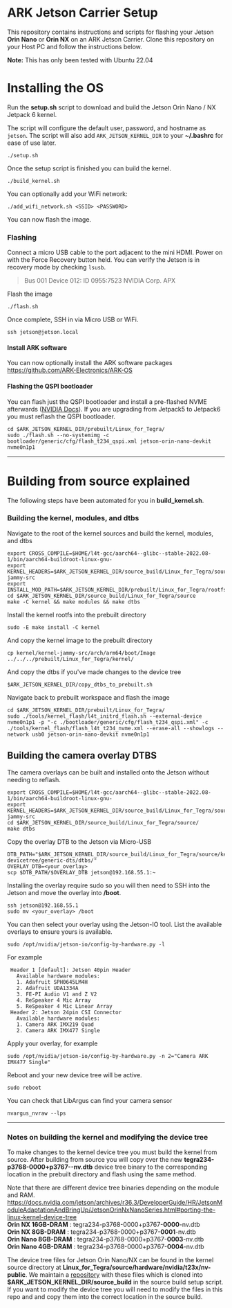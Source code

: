 # ARK Jetson Carrier Setup

This repository contains instructions and scripts for flashing your Jetson **Orin Nano** or **Orin NX** on an ARK Jetson Carrier. Clone this repository on your Host PC and follow the instructions below.

**Note:** This has only been tested with Ubuntu 22.04

# Installing the OS
Run the **setup.sh** script to download and build the Jetson Orin Nano / NX Jetpack 6 kernel.

The script will configure the default user, password, and hostname as `jetson`. The script will also add `ARK_JETSON_KERNEL_DIR` to your **~/.bashrc** for ease of use later.
```
./setup.sh
```
Once the setup script is finished you can build the kernel.
```
./build_kernel.sh
```
You can optionally add your WiFi network:
```
./add_wifi_network.sh <SSID> <PASSWORD>
```
You can now flash the image.

### Flashing
Connect a micro USB cable to the port adjacent to the mini HDMI. Power on with the Force Recovery button held. You can verify the Jetson is in recovery mode by checking `lsusb`.
> Bus 001 Device 012: ID 0955:7523 NVIDIA Corp. APX

Flash the image
````
./flash.sh
````

Once complete, SSH in via Micro USB or WiFi.
```
ssh jetson@jetson.local
```

#### Install ARK software
You can now optionally install the ARK software packages <br>
https://github.com/ARK-Electronics/ARK-OS

#### Flashing the QSPI bootloader
You can flash just the QSPI bootloader and install a pre-flashed NVME afterwards ([NVIDIA Docs](https://docs.nvidia.com/jetson/archives/r36.3/DeveloperGuide/SD/FlashingSupport.html#examples)). If you are upgrading from Jetpack5 to Jetpack6 you must reflash the QSPI bootloader.
```
cd $ARK_JETSON_KERNEL_DIR/prebuilt/Linux_for_Tegra/
sudo ./flash.sh --no-systemimg -c bootloader/generic/cfg/flash_t234_qspi.xml jetson-orin-nano-devkit nvme0n1p1
```

---

# Building from source explained
The following steps have been automated for you in **build_kernel.sh**.

### Building the kernel, modules, and dtbs
Navigate to the root of the kernel sources and build the kernel, modules, and dtbs
```
export CROSS_COMPILE=$HOME/l4t-gcc/aarch64--glibc--stable-2022.08-1/bin/aarch64-buildroot-linux-gnu-
export KERNEL_HEADERS=$ARK_JETSON_KERNEL_DIR/source_build/Linux_for_Tegra/source/kernel/kernel-jammy-src
export INSTALL_MOD_PATH=$ARK_JETSON_KERNEL_DIR/prebuilt/Linux_for_Tegra/rootfs/
cd $ARK_JETSON_KERNEL_DIR/source_build/Linux_for_Tegra/source
make -C kernel && make modules && make dtbs
```
Install the kernel rootfs into the prebuilt directory
```
sudo -E make install -C kernel
```
And copy the kernel image to the prebuilt directory
```
cp kernel/kernel-jammy-src/arch/arm64/boot/Image ../../../prebuilt/Linux_for_Tegra/kernel/
```
And copy the dtbs if you've made changes to the device tree
```
$ARK_JETSON_KERNEL_DIR/copy_dtbs_to_prebuilt.sh
```
Navigate back to prebuilt workspace and flash the image
````
cd $ARK_JETSON_KERNEL_DIR/prebuilt/Linux_for_Tegra/
sudo ./tools/kernel_flash/l4t_initrd_flash.sh --external-device nvme0n1p1 -p "-c ./bootloader/generic/cfg/flash_t234_qspi.xml" -c ./tools/kernel_flash/flash_l4t_t234_nvme.xml --erase-all --showlogs --network usb0 jetson-orin-nano-devkit nvme0n1p1
````

## Building the camera overlay DTBS
The camera overlays can be built and installed onto the Jetson without needing to reflash.
```
export CROSS_COMPILE=$HOME/l4t-gcc/aarch64--glibc--stable-2022.08-1/bin/aarch64-buildroot-linux-gnu-
export KERNEL_HEADERS=$ARK_JETSON_KERNEL_DIR/source_build/Linux_for_Tegra/source/kernel/kernel-jammy-src
cd $ARK_JETSON_KERNEL_DIR/source_build/Linux_for_Tegra/source/
make dtbs
```

Copy the overlay DTB to the Jetson via Micro-USB
```
DTB_PATH="$ARK_JETSON_KERNEL_DIR/source_build/Linux_for_Tegra/source/kernel-devicetree/generic-dts/dtbs/"
OVERLAY_DTB=<your_overlay>
scp $DTB_PATH/$OVERLAY_DTB jetson@192.168.55.1:~
```
Installing the overlay require sudo so you will then need to SSH into the Jetson and move the overlay into **/boot**.
```
ssh jetson@192.168.55.1
sudo mv <your_overlay> /boot
```
You can then select your overlay using the Jetson-IO tool. List the available overlays to ensure yours is available.
```
sudo /opt/nvidia/jetson-io/config-by-hardware.py -l
```
For example
```
 Header 1 [default]: Jetson 40pin Header
   Available hardware modules:
   1. Adafruit SPH0645LM4H
   2. Adafruit UDA1334A
   3. FE-PI Audio V1 and Z V2
   4. ReSpeaker 4 Mic Array
   5. ReSpeaker 4 Mic Linear Array
 Header 2: Jetson 24pin CSI Connector
   Available hardware modules:
   1. Camera ARK IMX219 Quad
   2. Camera ARK IMX477 Single
```

Apply your overlay, for example
```
sudo /opt/nvidia/jetson-io/config-by-hardware.py -n 2="Camera ARK IMX477 Single"
```

Reboot and your new device tree will be active.
```
sudo reboot
```
You can check that LibArgus can find your camera sensor
```
nvargus_nvraw --lps
```

---

### Notes on building the kernel and modifying the device tree
To make changes to the kernel device tree you must build the kernel from source. After building from source you will copy over the new **tegra234-p3768-0000+p3767-<SKU>-nv.dtb** device tree binary to the corresponding location in the prebuilt directory and flash using the same method.

Note that there are different device tree binaries depending on the module and RAM. <br>
https://docs.nvidia.com/jetson/archives/r36.3/DeveloperGuide/HR/JetsonModuleAdaptationAndBringUp/JetsonOrinNxNanoSeries.html#porting-the-linux-kernel-device-tree <br>
**Orin NX 16GB-DRAM**   : tegra234-p3768-0000+p3767-**0000**-nv.dtb <br>
**Orin NX 8GB-DRAM**    : tegra234-p3768-0000+p3767-**0001**-nv.dtb <br>
**Orin Nano 8GB-DRAM**  : tegra234-p3768-0000+p3767-**0003**-nv.dtb <br>
**Orin Nano 4GB-DRAM**  : tegra234-p3768-0000+p3767-**0004**-nv.dtb <br>

The device tree files for Jetson Orin Nano/NX can be found in the kernel source directory at **Linux_for_Tegra/source/hardware/nvidia/t23x/nv-public**. We maintain a [repository](https://github.com/ARK-Electronics/ark_jetson_orin_nano_nx_device_tree ) with these files which is cloned into **$ARK_JETSON_KERNEL_DIR/source_build** in the source build setup script. If you want to modify the device tree you will need to modify the files in this repo and and copy them into the correct location in the source build. <br>
